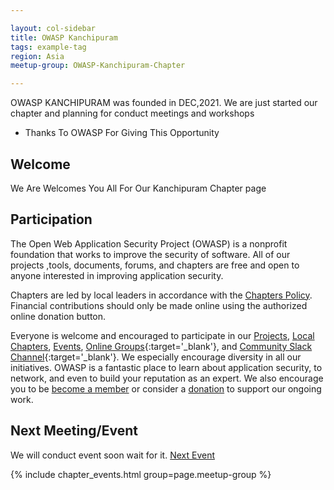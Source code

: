 ```yaml
---

layout: col-sidebar
title: OWASP Kanchipuram
tags: example-tag
region: Asia
meetup-group: OWASP-Kanchipuram-Chapter

---
```


<!-- rebuild 002 -->

OWASP KANCHIPURAM was founded in DEC,2021.
We are just started our chapter and planning for conduct meetings and workshops

<!-- just changing to markdown to demonstrate simplicity versus using HTML -->
- Thanks To OWASP For Giving This Opportunity


## Welcome
We Are Welcomes You All For Our Kanchipuram Chapter page

## Participation
The Open Web Application Security Project (OWASP) is a nonprofit foundation that works to improve the security of software. All of our projects ,tools, documents, forums, and chapters are free and open to anyone interested in improving application security. 

Chapters are led by local leaders in accordance with the [Chapters Policy](/www-policy/operational/chapters). Financial contributions should only be made online using the authorized online donation button. 

Everyone is welcome and encouraged to participate in our [Projects](/projects/), [Local Chapters](/chapters/), [Events](/events/), [Online Groups](https://groups.google.com/a/owasp.com/){:target='_blank'}, and [Community Slack Channel](https://owasp.slack.com/){:target='_blank'}. We especially encourage diversity in all our initiatives. OWASP is a fantastic place to learn about application security, to network, and even to build your reputation as an expert. We also encourage you to be [become a member](/membership/) or consider a [donation](/donate/) to support our ongoing work.


Next Meeting/Event <!-- You should keep this section as it will populate your meetup events -->
---------------------
We will conduct event soon wait for it.
[Next Event](https://us06web.zoom.us/j/84473907186?pwd=WFY1UUtzRUlPcTdQRnNpbGYzMlRaQT09)

{% include chapter_events.html group=page.meetup-group %}
